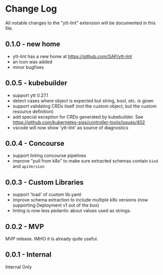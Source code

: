 # Change Log

All notable changes to the "ytt-lint" extension will be documented in this file.

## 0.1.0 - new home

- ytt-lint has a new home at https://github.com/SAP/ytt-lint
- an icon was added
- minor bugfixes

## 0.0.5 - kubebuilder

- support ytt 0.27.1
- detect cases where object is expected but string, bool, etc. is given
- support validating CRDs itself (not the custom object, but the custom resource definition)
- add special exception for CRDs generated by kubebuilder. See https://github.com/kubernetes-sigs/controller-tools/issues/402
- vscode will now show 'ytt-lint' as source of diagnostics

## 0.0.4 - Concourse

- support linting concourse pipelines
- improve "pull from k8s" to make sure extracted schemas contain `kind` and `apiVersion`

## 0.0.3 - Custom Libraries

- support 'load' of custom lib.yaml
- improve schema extraction to include multiple k8s versions (now supporting Deployment v1 out of the box)
- linting is now less pedantic about values used as strings.

## 0.0.2 - MVP

MVP release. IMHO it is already quite useful.

## 0.0.1 - Internal

Internal Only
